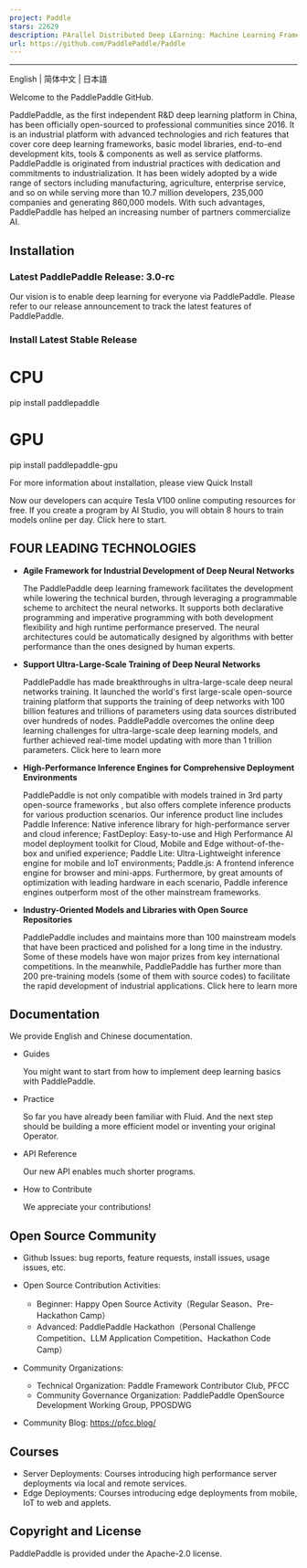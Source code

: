```yaml
---
project: Paddle
stars: 22629
description: PArallel Distributed Deep LEarning: Machine Learning Framework from Industrial Practice （『飞桨』核心框架，深度学习&机器学习高性能单机、分布式训练和跨平台部署）
url: https://github.com/PaddlePaddle/Paddle
---
```


* * *

English | 简体中文 | 日本語

Welcome to the PaddlePaddle GitHub.

PaddlePaddle, as the first independent R&D deep learning platform in China, has been officially open-sourced to professional communities since 2016. It is an industrial platform with advanced technologies and rich features that cover core deep learning frameworks, basic model libraries, end-to-end development kits, tools & components as well as service platforms. PaddlePaddle is originated from industrial practices with dedication and commitments to industrialization. It has been widely adopted by a wide range of sectors including manufacturing, agriculture, enterprise service, and so on while serving more than 10.7 million developers, 235,000 companies and generating 860,000 models. With such advantages, PaddlePaddle has helped an increasing number of partners commercialize AI.

Installation
------------

### Latest PaddlePaddle Release: 3.0-rc

Our vision is to enable deep learning for everyone via PaddlePaddle. Please refer to our release announcement to track the latest features of PaddlePaddle.

### Install Latest Stable Release

# CPU
pip install paddlepaddle
# GPU
pip install paddlepaddle-gpu

For more information about installation, please view Quick Install

Now our developers can acquire Tesla V100 online computing resources for free. If you create a program by AI Studio, you will obtain 8 hours to train models online per day. Click here to start.

FOUR LEADING TECHNOLOGIES
-------------------------

-   **Agile Framework for Industrial Development of Deep Neural Networks**
    
    The PaddlePaddle deep learning framework facilitates the development while lowering the technical burden, through leveraging a programmable scheme to architect the neural networks. It supports both declarative programming and imperative programming with both development flexibility and high runtime performance preserved. The neural architectures could be automatically designed by algorithms with better performance than the ones designed by human experts.
    
-   **Support Ultra-Large-Scale Training of Deep Neural Networks**
    
    PaddlePaddle has made breakthroughs in ultra-large-scale deep neural networks training. It launched the world's first large-scale open-source training platform that supports the training of deep networks with 100 billion features and trillions of parameters using data sources distributed over hundreds of nodes. PaddlePaddle overcomes the online deep learning challenges for ultra-large-scale deep learning models, and further achieved real-time model updating with more than 1 trillion parameters. Click here to learn more
    
-   **High-Performance Inference Engines for Comprehensive Deployment Environments**
    
    PaddlePaddle is not only compatible with models trained in 3rd party open-source frameworks , but also offers complete inference products for various production scenarios. Our inference product line includes Paddle Inference: Native inference library for high-performance server and cloud inference; FastDeploy: Easy-to-use and High Performance AI model deployment toolkit for Cloud, Mobile and Edge without-of-the-box and unified experience; Paddle Lite: Ultra-Lightweight inference engine for mobile and IoT environments; Paddle.js: A frontend inference engine for browser and mini-apps. Furthermore, by great amounts of optimization with leading hardware in each scenario, Paddle inference engines outperform most of the other mainstream frameworks.
    
-   **Industry-Oriented Models and Libraries with Open Source Repositories**
    
    PaddlePaddle includes and maintains more than 100 mainstream models that have been practiced and polished for a long time in the industry. Some of these models have won major prizes from key international competitions. In the meanwhile, PaddlePaddle has further more than 200 pre-training models (some of them with source codes) to facilitate the rapid development of industrial applications. Click here to learn more
    

Documentation
-------------

We provide English and Chinese documentation.

-   Guides
    
    You might want to start from how to implement deep learning basics with PaddlePaddle.
    
-   Practice
    
    So far you have already been familiar with Fluid. And the next step should be building a more efficient model or inventing your original Operator.
    
-   API Reference
    
    Our new API enables much shorter programs.
    
-   How to Contribute
    
    We appreciate your contributions!
    

Open Source Community
---------------------

-   Github Issues: bug reports, feature requests, install issues, usage issues, etc.
    
-   Open Source Contribution Activities:
    
    -   Beginner: Happy Open Source Activity（Regular Season、Pre-Hackathon Camp）
    -   Advanced: PaddlePaddle Hackathon（Personal Challenge Competition、LLM Application Competition、Hackathon Code Camp）
-   Community Organizations:
    
    -   Technical Organization: Paddle Framework Contributor Club, PFCC
    -   Community Governance Organization: PaddlePaddle OpenSource Development Working Group, PPOSDWG
-   Community Blog: https://pfcc.blog/
    

Courses
-------

-   Server Deployments: Courses introducing high performance server deployments via local and remote services.
-   Edge Deployments: Courses introducing edge deployments from mobile, IoT to web and applets.

Copyright and License
---------------------

PaddlePaddle is provided under the Apache-2.0 license.
